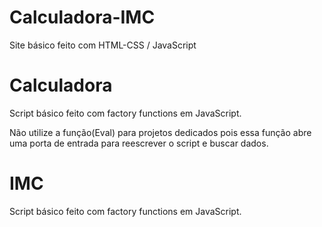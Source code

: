 # Calculadora-IMC
Site básico feito com HTML-CSS / JavaScript

# Calculadora

Script básico feito com factory functions em JavaScript.

Não utilize a função(Eval) para projetos dedicados pois essa função abre uma porta de entrada para reescrever o script e buscar dados.

# IMC

Script básico feito com factory functions em JavaScript.
